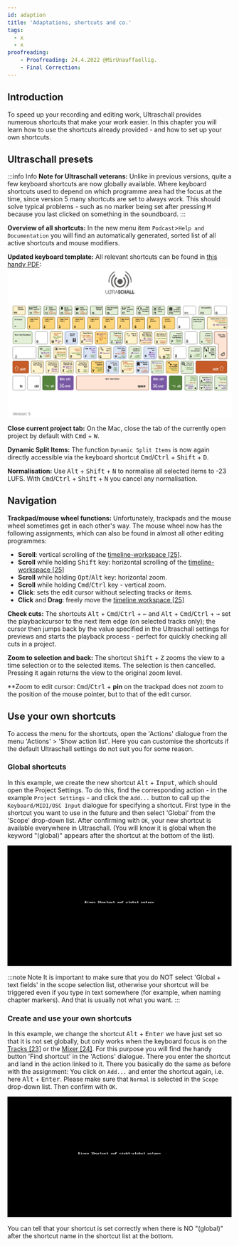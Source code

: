 ```yaml
---
id: adaption
title: 'Adaptations, shortcuts and co.'
tags:
  - x
  - x
proofreading:
    - Proofreading: 24.4.2022 @MirUnauffaellig.
    - Final Correction: 
---
```


<!-- @todo: Start gif loops only when needed (change gif) -->

## Introduction

To speed up your recording and editing work, Ultraschall provides numerous shortcuts that make your work easier. In this chapter you will learn how to use the shortcuts already provided - and how to set up your own shortcuts.

## Ultraschall presets

:::info Info
**Note for Ultraschall veterans:** Unlike in previous versions, quite a few keyboard shortcuts are now globally available. Where keyboard shortcuts used to depend on which programme area had the focus at the time, since version 5 many shortcuts are set to always work. This should solve typical problems - such as no marker being set after pressing <kbd>M</kbd> because you last clicked on something in the soundboard.
:::

**Overview of all shortcuts:** In the new menu item `Podcast`>`Help and Documentation` you will find an automatically generated, sorted list of all active shortcuts and mouse modifiers.

**Updated keyboard template:** All relevant shortcuts can be found in [this handy PDF](http://url.ultraschall-podcast.de/keymap5):
[![Keymap](https://raw.githubusercontent.com/Ultraschall/ultraschall-manual/main/assets/images/Anpassungen-und-Shortcuts/keymap.jpg)](http://url.ultraschall-podcast.de/keymap5)

**Close current project tab:** On the Mac, close the tab of the currently open project by default with <kbd>Cmd</kbd> + <kbd>W</kbd>.

**Dynamic Split Items:** The function `Dynamic Split Items` is now again directly accessible via the keyboard shortcut <kbd>Cmd</kbd>/<kbd>Ctrl</kbd> + <kbd>Shift</kbd> + <kbd>D</kbd>.

**Normalisation:** Use <kbd>Alt</kbd> + <kbd>Shift</kbd> + <kbd>N</kbd> to normalise all selected items to -23 LUFS. With <kbd>Cmd</kbd>/<kbd>Ctrl</kbd> + <kbd>Shift</kbd> + <kbd>N</kbd> you cancel any normalisation.

## Navigation

**Trackpad/mouse wheel functions:** Unfortunately, trackpads and the mouse wheel sometimes get in each other's way. The mouse wheel now has the following assignments, which can also be found in almost all other editing programmes:

- **Scroll**: vertical scrolling of the [timeline-workspace [25]](GUI-overview#area-workspace).
- **Scroll** while holding <kbd>Shift</kbd> key: horizontal scrolling of the [timeline-workspace [25]](GUI-overview#space-workspace)
- **Scroll** while holding <kbd>Opt</kbd>/<kbd>Alt</kbd> key: horizontal zoom.
- **Scroll** while holding <kbd>Cmd</kbd>/<kbd>Ctrl</kbd> key - vertical zoom.
- **Click**: sets the edit cursor without selecting tracks or items.
- **Click** and **Drag**: freely move the [timeline workspace [25]](GUI-overview#area-workspace) <!-- [ ] ToDo: check and correct if necessary -->

**Check cuts:** The shortcuts <kbd>Alt</kbd> + <kbd>Cmd</kbd>/<kbd>Ctrl</kbd> + <kbd>←</kbd> and <kbd>Alt</kbd> + <kbd>Cmd</kbd>/<kbd>Ctrl</kbd> + <kbd>→</kbd> set the playbackcursor to the next item edge (on selected tracks only); the cursor then jumps back by the value specified in the Ultraschall settings for previews and starts the playback process - perfect for quickly checking all cuts in a project.

**Zoom to selection and back:** The shortcut <kbd>Shift</kbd> + <kbd>Z</kbd> zooms the view to a time selection or to the selected items. The selection is then cancelled. Pressing it again returns the view to the original zoom level.

**Zoom to edit cursor: <kbd>Cmd</kbd>/<kbd>Ctrl</kbd> + **pin** on the trackpad does not zoom to the position of the mouse pointer, but to that of the edit cursor.

## Use your own shortcuts

To access the menu for the shortcuts, open the 'Actions' dialogue from the menu 'Actions' > 'Show action list'. Here you can customise the shortcuts if the default Ultraschall settings do not suit you for some reason.

### Global shortcuts

In this example, we create the new shortcut <kbd>Alt</kbd> + <kbd>Input</kbd>, which should open the Project Settings. To do this, find the corresponding action - in the example `Project Settings` - and click the `Add...` button to call up the `Keyboard/MIDI/OSC Input` dialogue for specifying a shortcut. First type in the shortcut you want to use in the future and then select 'Global' from the 'Scope' drop-down list. After confirming with `OK`, your new shortcut is available everywhere in Ultraschall. (You will know it is global when the keyword "(global)" appears after the shortcut at the bottom of the list).



![Shortcuts Global](https://raw.githubusercontent.com/Ultraschall/ultraschall-manual/main/assets/images/Anpassungen-und-Shortcuts/globale_shortcuts.gif)

:::note Note
It is important to make sure that you do NOT select 'Global + text fields' in the scope selection list, otherwise your shortcut will be triggered even if you type in text somewhere (for example, when naming chapter markers). And that is usually not what you want.
:::

### Create and use your own shortcuts

In this example, we change the shortcut <kbd>Alt</kbd> + <kbd>Enter</kbd> we have just set so that it is not set globally, but only works when the keyboard focus is on the [Tracks [23]](GUI-overview) or the [Mixer [24]](GUI-overview). For this purpose you will find the handy button 'Find shortcut' in the 'Actions' dialogue. There you enter the shortcut and land in the action linked to it. There you basically do the same as before with the assignment: You click on `Add...` and enter the shortcut again, i.e. here <kbd>Alt</kbd> + <kbd>Enter</kbd>. Please make sure that `Normal` is selected in the `Scope` drop-down list. Then confirm with `OK`.

![Shortcuts Local](https://raw.githubusercontent.com/Ultraschall/ultraschall-manual/main/assets/images/Anpassungen-und-Shortcuts/lokale_shortcuts.gif)

You can tell that your shortcut is set correctly when there is NO "(global)" after the shortcut name in the shortcut list at the bottom.

<!-- [ ] ToDo for V2: the chapter does not yet exist.
## Use control devices (Midi, OSC, etc.)

:::info Info
You can also control all shortcuts via Midi and OSC. Information on this can be found in the chapter [Miscellaneous](https://pad.gwdg.de/sLRAFF9eS0OwYFuobe_wZw#).
:::
-->
